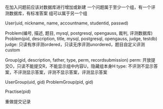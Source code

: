 在加入问题前应该对数据库进行增加或新建
一个问题属于至少一个组，有一个评测数据库，有标准答案
组可以属于另一个组

User(uid, nickname, name, accountname, studentid, passwd)

Problem(编号, 描述, 题目, mysql, postgresql, opengauss, 裁判, 评测数据库)
Problem(pid, description, title, mysql, postgresql, opengauss, judge, testdb)
judge: 只读有序评测ordered，只读无序评测unordered，题目自定义评测custom

Group(gid, description, father, type, perm, recordsubmission)
perm: 开放提交O，只读不能提交R，不能显示组中内容U，隐藏组本身H
type: 不评测不显示答案，不评测显示答案，评测不显示答案，评测显示答案

UserGroup(uid, gid)
ProblemGroup(pid, gid)


Practise(pid)

重做提交记录
